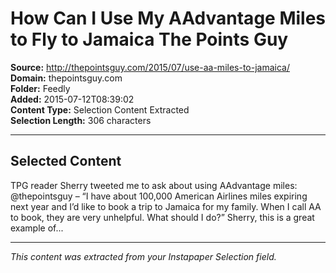 # How Can I Use My AAdvantage Miles to Fly to Jamaica The Points Guy

**Source:** http://thepointsguy.com/2015/07/use-aa-miles-to-jamaica/  
**Domain:** thepointsguy.com  
**Folder:** Feedly  
**Added:** 2015-07-12T08:39:02  
**Content Type:** Selection Content Extracted  
**Selection Length:** 306 characters  


---

## Selected Content

TPG reader Sherry tweeted me to ask about using AAdvantage miles: @thepointsguy – “I have about 100,000 American Airlines miles expiring next year and I’d like to book a trip to Jamaica for my family. When I call AA to book, they are very unhelpful. What should I do?” Sherry, this is a great example of...

---

*This content was extracted from your Instapaper Selection field.*